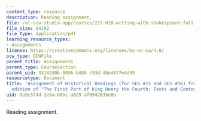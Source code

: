 ```yaml
---
content_type: resource
description: Reading assignment.
file: /ol-ocw-studio-app/courses/21l-010-writing-with-shakespeare-fall-2010/9a5c5f4d2e9a68bca829af094263be0b_MIT21L_010F10_assn04.pdf
file_size: 84192
file_type: application/pdf
learning_resource_types:
- Assignments
license: https://creativecommons.org/licenses/by-nc-sa/4.0/
ocw_type: OCWFile
parent_title: Assignments
parent_type: CourseSection
parent_uid: 3318280b-8056-b488-c93d-d8e4677e4d39
resourcetype: Document
title: 'Assignment of Historical Readings (for SES #15 and SES #16) from the Bedford
  edition of "The First Part of King Henry the Fourth: Texts and Contexts"'
uid: 9a5c5f4d-2e9a-68bc-a829-af094263be0b
---
```

Reading assignment.